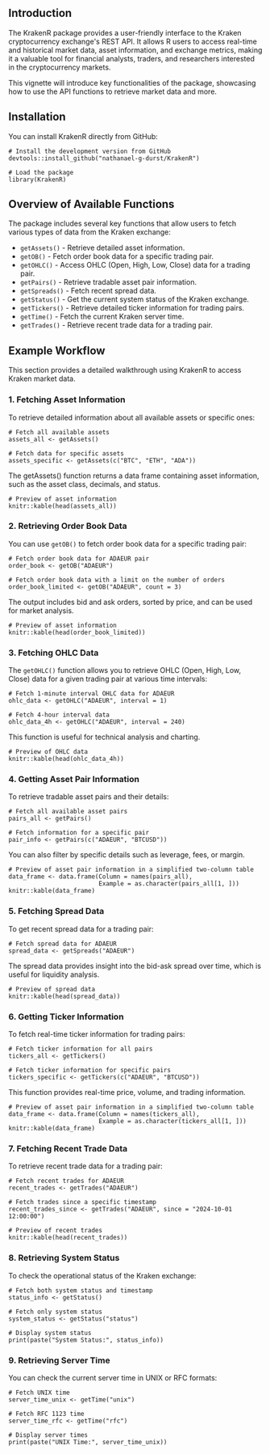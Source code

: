 ## Introduction

The KrakenR package provides a user-friendly interface to the Kraken cryptocurrency exchange's REST API. It allows R users to access real-time and historical market data, asset information, and exchange metrics, making it a valuable tool for financial analysts, traders, and researchers interested in the cryptocurrency markets.

This vignette will introduce key functionalities of the package, showcasing how to use the API functions to retrieve market data and more.

## Installation

You can install KrakenR directly from GitHub:

```{r install_load, eval=FALSE}
# Install the development version from GitHub
devtools::install_github("nathanael-g-durst/KrakenR")

```

```{r setup}
# Load the package
library(KrakenR)
```

## Overview of Available Functions

The package includes several key functions that allow users to fetch various types of data from the Kraken exchange:

  * `getAssets()` - Retrieve detailed asset information.
  * `getOB()` - Fetch order book data for a specific trading pair.
  * `getOHLC()` - Access OHLC (Open, High, Low, Close) data for a trading pair.
  * `getPairs()` - Retrieve tradable asset pair information.
  * `getSpreads()` - Fetch recent spread data.
  * `getStatus()` - Get the current system status of the Kraken exchange.
  * `getTickers()` - Retrieve detailed ticker information for trading pairs.
  * `getTime()` - Fetch the current Kraken server time.
  * `getTrades()` - Retrieve recent trade data for a trading pair.

## Example Workflow

This section provides a detailed walkthrough using KrakenR to access Kraken market data.

### 1. Fetching Asset Information

To retrieve detailed information about all available assets or specific ones:
```{r fetching_asset_information}
# Fetch all available assets
assets_all <- getAssets()

# Fetch data for specific assets
assets_specific <- getAssets(c("BTC", "ETH", "ADA"))

```

The getAssets() function returns a data frame containing asset information, such as the asset class, decimals, and status.

```{r fetching_asset_information_example, echo=FALSE}
# Preview of asset information
knitr::kable(head(assets_all))

```

### 2. Retrieving Order Book Data

You can use `getOB()` to fetch order book data for a specific trading pair:

```{r retrieving_order_book_data}
# Fetch order book data for ADAEUR pair
order_book <- getOB("ADAEUR")

# Fetch order book data with a limit on the number of orders
order_book_limited <- getOB("ADAEUR", count = 3)

```

The output includes bid and ask orders, sorted by price, and can be used for market analysis.

```{r retrieving_order_book_data_example, echo=FALSE}
# Preview of asset information
knitr::kable(head(order_book_limited))

```

### 3. Fetching OHLC Data

The `getOHLC()` function allows you to retrieve OHLC (Open, High, Low, Close) data for a given trading pair at various time intervals:

```{r fetching_ohlc_data}
# Fetch 1-minute interval OHLC data for ADAEUR
ohlc_data <- getOHLC("ADAEUR", interval = 1)

# Fetch 4-hour interval data
ohlc_data_4h <- getOHLC("ADAEUR", interval = 240)

```

This function is useful for technical analysis and charting.

```{r fetching_ohlc_data_example, echo=FALSE}
# Preview of OHLC data
knitr::kable(head(ohlc_data_4h))

```

### 4. Getting Asset Pair Information

To retrieve tradable asset pairs and their details:

```{r getting_asset_pair_information}
# Fetch all available asset pairs
pairs_all <- getPairs()

# Fetch information for a specific pair
pair_info <- getPairs(c("ADAEUR", "BTCUSD"))

```

You can also filter by specific details such as leverage, fees, or margin.

```{r getting_asset_pair_information_example, echo=FALSE}
# Preview of asset pair information in a simplified two-column table
data_frame <- data.frame(Column = names(pairs_all),
                         Example = as.character(pairs_all[1, ]))
knitr::kable(data_frame)

```

### 5. Fetching Spread Data

To get recent spread data for a trading pair:

```{r fetching_spread_data}
# Fetch spread data for ADAEUR
spread_data <- getSpreads("ADAEUR")

```

The spread data provides insight into the bid-ask spread over time, which is useful for liquidity analysis.

```{r fetching_spread_data_example, echo=FALSE}
# Preview of spread data
knitr::kable(head(spread_data))

```

### 6. Getting Ticker Information

To fetch real-time ticker information for trading pairs:

```{r getting_ticker_information}
# Fetch ticker information for all pairs
tickers_all <- getTickers()

# Fetch ticker information for specific pairs
tickers_specific <- getTickers(c("ADAEUR", "BTCUSD"))

```

This function provides real-time price, volume, and trading information.

```{r getting_ticker_information_example, echo=FALSE}
# Preview of asset pair information in a simplified two-column table
data_frame <- data.frame(Column = names(tickers_all),
                         Example = as.character(tickers_all[1, ]))
knitr::kable(data_frame)

```

### 7. Fetching Recent Trade Data

To retrieve recent trade data for a trading pair:

```{r fetching_recent_trade_data}
# Fetch recent trades for ADAEUR
recent_trades <- getTrades("ADAEUR")

# Fetch trades since a specific timestamp
recent_trades_since <- getTrades("ADAEUR", since = "2024-10-01 12:00:00")

```

```{r fetching_recent_trade_data_example, echo=FALSE}
# Preview of recent trades
knitr::kable(head(recent_trades))

```

### 8. Retrieving System Status

To check the operational status of the Kraken exchange:

```{r retrieving_system_status}
# Fetch both system status and timestamp
status_info <- getStatus()

# Fetch only system status
system_status <- getStatus("status")

```

```{r retrieving_system_status_example, echo=FALSE}
# Display system status
print(paste("System Status:", status_info))

```

### 9. Retrieving Server Time

You can check the current server time in UNIX or RFC formats:

```{r retrieving_server_time}
# Fetch UNIX time
server_time_unix <- getTime("unix")

# Fetch RFC 1123 time
server_time_rfc <- getTime("rfc")

```

```{r retrieving_server_time_example, echo=FALSE}
# Display server times
print(paste("UNIX Time:", server_time_unix))

```
